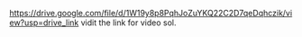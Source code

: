 https://drive.google.com/file/d/1W19y8p8PqhJoZuYKQ22C2D7qeDqhczik/view?usp=drive_link vidit the link for video sol.
